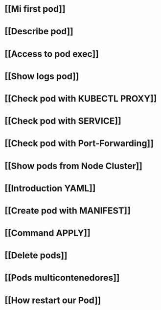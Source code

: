 # [[Mi first pod]]
# [[Describe pod]]
# [[Access to pod exec]]
# [[Show logs pod]]
# [[Check pod with KUBECTL PROXY]]
# [[Check pod with SERVICE]]
# [[Check pod with Port-Forwarding]]
# [[Show pods from Node Cluster]]
# [[Introduction YAML]]

# [[Create pod with MANIFEST]]
# [[Command APPLY]]
# [[Delete pods]]
# [[Pods multicontenedores]]
# [[How restart our Pod]]



